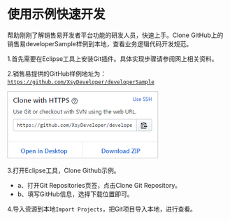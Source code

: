 
# 使用示例快速开发

帮助刚刚了解销售易开发者平台功能的研发人员，快速上手。Clone GitHub上的销售易developerSample样例到本地，查看业务逻辑代码开发规范。

1.首先需要在Eclipse工具上安装Git插件。具体实现步骤请参阅网上相关资料。

2.销售易提供的GitHub样例地址为：[`https://github.com/XsyDeveloper/developerSample`](https://github.com/XsyDeveloper/developerSample)

![](/assets/clonegithub.png)

3.打开Eclipse工具，Clone Github示例。

* a、打开Git Repositories页签，点击Clone Git Repository。
* b、填写GitHub信息，选择下载位置即可。

4.导入资源到本地`Import Projects`，把Git项目导入本地，进行查看。



